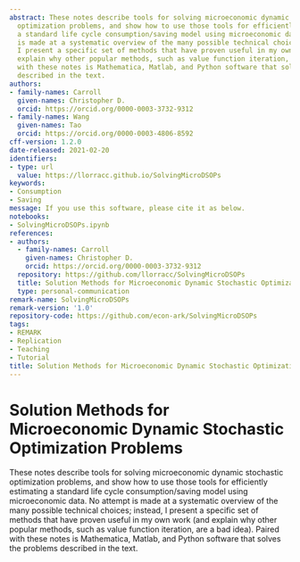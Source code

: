 ```yaml
---
abstract: These notes describe tools for solving microeconomic dynamic stochastic
  optimization problems, and show how to use those tools for efficiently estimating
  a standard life cycle consumption/saving model using microeconomic data.  No attempt
  is made at a systematic overview of the many possible technical choices; instead,
  I present a specific set of methods that have proven useful in my own work (and
  explain why other popular methods, such as value function iteration, are a bad idea).  Paired
  with these notes is Mathematica, Matlab, and Python software that solves the problems
  described in the text.
authors:
- family-names: Carroll
  given-names: Christopher D.
  orcid: https://orcid.org/0000-0003-3732-9312
- family-names: Wang
  given-names: Tao
  orcid: https://orcid.org/0000-0003-4806-8592
cff-version: 1.2.0
date-released: 2021-02-20
identifiers:
- type: url
  value: https://llorracc.github.io/SolvingMicroDSOPs
keywords:
- Consumption
- Saving
message: If you use this software, please cite it as below.
notebooks:
- SolvingMicroDSOPs.ipynb
references:
- authors:
  - family-names: Carroll
    given-names: Christopher D.
    orcid: https://orcid.org/0000-0003-3732-9312
  repository: https://github.com/llorracc/SolvingMicroDSOPs
  title: Solution Methods for Microeconomic Dynamic Stochastic Optimization Problems
  type: personal-communication
remark-name: SolvingMicroDSOPs
remark-version: '1.0'
repository-code: https://github.com/econ-ark/SolvingMicroDSOPs
tags:
- REMARK
- Replication
- Teaching
- Tutorial
title: Solution Methods for Microeconomic Dynamic Stochastic Optimization Problems
---
```


# Solution Methods for Microeconomic Dynamic Stochastic Optimization Problems

These notes describe tools for solving microeconomic dynamic stochastic optimization problems, and show how to use those tools for efficiently estimating a standard life cycle consumption/saving model using microeconomic data.  No attempt is made at a systematic overview of the many possible technical choices; instead, I present a specific set of methods that have proven useful in my own work (and explain why other popular methods, such as value function iteration, are a bad idea).  Paired with these notes is Mathematica, Matlab, and Python software that solves the problems described in the text.

